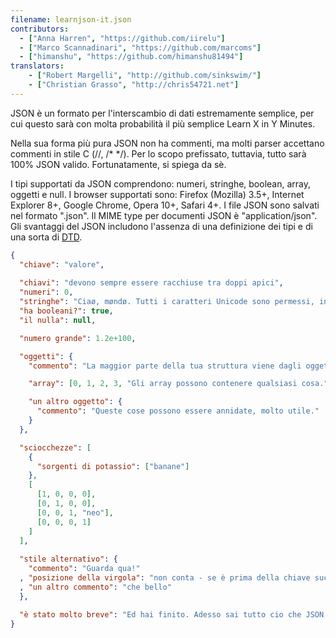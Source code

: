 ```yaml
---
filename: learnjson-it.json
contributors:
  - ["Anna Harren", "https://github.com/iirelu"]
  - ["Marco Scannadinari", "https://github.com/marcoms"]
  - ["himanshu", "https://github.com/himanshu81494"]
translators:
    - ["Robert Margelli", "http://github.com/sinkswim/"]
    - ["Christian Grasso", "http://chris54721.net"]
---
```


JSON è un formato per l'interscambio di dati estremamente semplice, per cui questo sarà
con molta probabilità il più semplice Learn X in Y Minutes.

Nella sua forma più pura JSON non ha commenti, ma molti parser accettano
commenti in stile C (//, /\* \*/). Per lo scopo prefissato, tuttavia, tutto sarà
100% JSON valido. Fortunatamente, si spiega da sè.

I tipi supportati da JSON comprendono: numeri, stringhe, boolean, array, oggetti e null.
I browser supportati sono: Firefox (Mozilla) 3.5+, Internet Explorer 8+, Google Chrome,
Opera 10+, Safari 4+.
I file JSON sono salvati nel formato ".json". Il MIME type per documenti JSON è
"application/json". Gli svantaggi del JSON includono l'assenza di una definizione dei tipi
e di una sorta di [DTD](https://it.wikipedia.org/wiki/Document_Type_Definition).

```json
{
  "chiave": "valore",
  
  "chiavi": "devono sempre essere racchiuse tra doppi apici",
  "numeri": 0,
  "stringhe": "Ciaø, møndø. Tutti i caratteri Unicode sono permessi, insieme all'\"escaping\".",
  "ha booleani?": true,
  "il nulla": null,

  "numero grande": 1.2e+100,

  "oggetti": {
    "commento": "La maggior parte della tua struttura viene dagli oggetti.",

    "array": [0, 1, 2, 3, "Gli array possono contenere qualsiasi cosa.", 5],

    "un altro oggetto": {
      "commento": "Queste cose possono essere annidate, molto utile."
    }
  },

  "sciocchezze": [
    {
      "sorgenti di potassio": ["banane"]
    },
    [
      [1, 0, 0, 0],
      [0, 1, 0, 0],
      [0, 0, 1, "neo"],
      [0, 0, 0, 1]
    ]
  ],
  
  "stile alternativo": {
    "commento": "Guarda qua!"
  , "posizione della virgola": "non conta - se è prima della chiave successiva, allora è valida"
  , "un altro commento": "che bello"
  },

  "è stato molto breve": "Ed hai finito. Adesso sai tutto cio che JSON ha da offrire."
}
```
